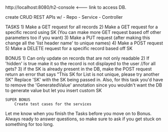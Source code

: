 http://localhost:8080/h2-console <--- link to access DB.

create CRUD REST APIs w/
    - Repo
    - Service
    - Controller

TASKS
    1) Make a GET request for all records
    2) Make a GET request for a specific record using SK (You can make more GET request based off other parameters too
        if you want)
    3) Make a PUT request
        (after making this change all the 'list header name' to unique names)
    4) Make a POST request
    5) Make a DELETE request for a specific record based off SK

BONUS
    1) Can only update on records that are not only readable
    2) If 'hidden' is true make it so the record is not displayed to the user //for all gets?
    3) if the SK is already present in the DB, make the POST request return an error that says
        "This SK for List is not unique, please try another SK"
            Replace 'SK' with the SK being passed in. Also, for this task you'd have to remove the 'GeneratedValue'
            annotation since you wouldn't want the DB to generate value but let you insert custom SK

    SUPER BONUS
        Create test cases for the services


Let me know when you finish the Tasks before you move on to Bonus. Always ready to answer questions, so make sure to
ask if you get stuck on something for too long.